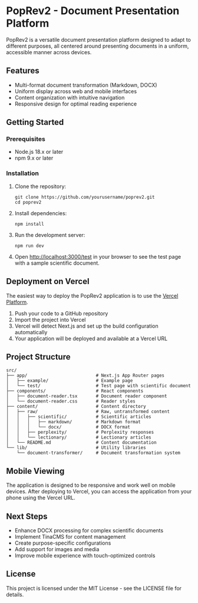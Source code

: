 # PopRev2 - Document Presentation Platform

PopRev2 is a versatile document presentation platform designed to adapt to different purposes, all centered around presenting documents in a uniform, accessible manner across devices.

## Features

- Multi-format document transformation (Markdown, DOCX)
- Uniform display across web and mobile interfaces
- Content organization with intuitive navigation
- Responsive design for optimal reading experience

## Getting Started

### Prerequisites

- Node.js 18.x or later
- npm 9.x or later

### Installation

1. Clone the repository:

   ```
   git clone https://github.com/yourusername/poprev2.git
   cd poprev2
   ```

2. Install dependencies:

   ```
   npm install
   ```

3. Run the development server:

   ```
   npm run dev
   ```

4. Open [http://localhost:3000/test](http://localhost:3000/test) in your browser to see the test page with a sample scientific document.

## Deployment on Vercel

The easiest way to deploy the PopRev2 application is to use the [Vercel Platform](https://vercel.com/new).

1. Push your code to a GitHub repository
2. Import the project into Vercel
3. Vercel will detect Next.js and set up the build configuration automatically
4. Your application will be deployed and available at a Vercel URL

## Project Structure

```
src/
├── app/                          # Next.js App Router pages
│   ├── example/                  # Example page
│   └── test/                     # Test page with scientific document
├── components/                   # React components
│   ├── document-reader.tsx       # Document reader component
│   └── document-reader.css       # Reader styles
├── content/                      # Content directory
│   ├── raw/                      # Raw, untransformed content
│   │   ├── scientific/           # Scientific articles
│   │   │   ├── markdown/         # Markdown format
│   │   │   └── docx/             # DOCX format
│   │   ├── perplexity/           # Perplexity responses
│   │   └── lectionary/           # Lectionary articles
│   └── README.md                 # Content documentation
└── lib/                          # Utility libraries
    └── document-transformer/     # Document transformation system
```

## Mobile Viewing

The application is designed to be responsive and work well on mobile devices. After deploying to Vercel, you can access the application from your phone using the Vercel URL.

## Next Steps

- Enhance DOCX processing for complex scientific documents
- Implement TinaCMS for content management
- Create purpose-specific configurations
- Add support for images and media
- Improve mobile experience with touch-optimized controls

## License

This project is licensed under the MIT License - see the LICENSE file for details.
